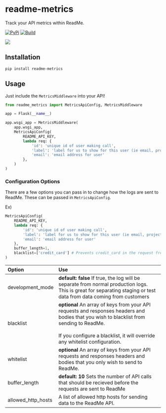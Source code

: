 # readme-metrics

Track your API metrics within ReadMe.

[![PyPi](https://img.shields.io/pypi/v/readme-metrics)](https://pypi.org/project/readme-metrics/)
[![Build](https://github.com/readmeio/metrics-sdks/workflows/python/badge.svg)](https://github.com/readmeio/metrics-sdks)

[![](https://d3vv6lp55qjaqc.cloudfront.net/items/1M3C3j0I0s0j3T362344/Untitled-2.png)](https://readme.io)

## Installation

```
pip install readme-metrics
```

## Usage

Just include the `MetricsMiddleware` into your API!

```python
from readme_metrics import MetricsApiConfig, MetricsMiddleware

app = Flask(__name__)

app.wsgi_app = MetricsMiddleware(
    app.wsgi_app,
    MetricsApiConfig(
        README_API_KEY,
        lambda req: {
            'id': 'unique id of user making call',
            'label': 'label for us to show for this user (ie email, project name, user name, etc)',
            'email': 'email address for user'
        },
    )
)
```

### Configuration Options
There are a few options you can pass in to change how the logs are sent to ReadMe. These can be passed in `MetricsApiConfig`.

Ex)

```python
MetricsApiConfig(
    README_API_KEY,
    lambda req: {
        'id': 'unique id of user making call',
        'label': 'label for us to show for this user (ie email, project name, user name, etc)',
        'email': 'email address for user'
    },
    buffer_length=1,
    blacklist=['credit_card'] # Prevents credit_card in the request from being sent to readme
)
```

| Option | Use |
| :--- | :--- |
| development_mode | **default: false** If true, the log will be separate from normal production logs. This is great for separating staging or test data from data coming from customers |
| blacklist | **optional** An array of keys from your API requests and responses headers and bodies that you wish to blacklist from sending to ReadMe.<br /><br />If you configure a blacklist, it will override any whitelist configuration. |
| whitelist | **optional** An array of keys from your API requests and responses headers and bodies that you only wish to send to ReadMe. |
| buffer_length | **default: 10** Sets the number of API calls that should be recieved before the requests are sent to ReadMe |
| allowed_http_hosts | A list of allowed http hosts for sending data to the ReadMe API.|
